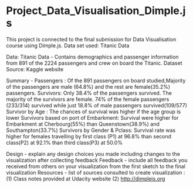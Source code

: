 # Project_Data_Visualisation_Dimple.js
 This project is connected to the final submission for Data Visualisation course using Dimple.js. Data set used: Titanic Data

Data: Titanic Data  - Contains demographics and passenger information from 891 of the 2224 passengers and crew on board the Titanic. Dataset Source: Kaggle website

Summary -
Passengers : Of the 891 passengers on board studied,Majority of the passengers are male (64.8%) and the rest are female(35.2%) passengers.
Survivors: Only 38.4% of the passengers survived. The majority of the survivors are female. 74% of the female passengers (233/314) survived while just 18.8% of male passengers survived(109/577)
Survivor by Age : The chances of survival was higher if the age group is lower
Survivors based on port of Embarkment: Survival were higher for Embarkment at Cherbourg(55%) than Queenstown(38.9%) and Southampton(33.7%)
Survivors by Gender & Pclass: Survival rate was higher for females travelling by first class (P1) at 96.8% than second class(P2) at 92.1% than third class(P3) at 50.0%


Design - explain any design choices you made including changes to the visualization after collecting feedback
Feedback - include all feedback you received from others on your visualization from the first sketch to the final visualization
Resources - list of sources consulted to create visualization : (1) Class notes provided at Udacity website (2) http://dimplejs.org
